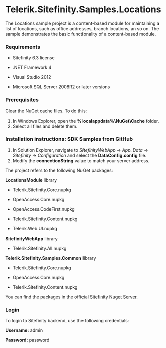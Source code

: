 Telerik.Sitefinity.Samples.Locations
====================================

The Locations sample project is a content-based module for maintaining a list of locations, such as office addresses, branch locations, an so on. The sample demonstrates the basic functionality of a content-based module. 

### Requirements

* Sitefinity 6.3 license

* .NET Framework 4

* Visual Studio 2012

* Microsoft SQL Server 2008R2 or later versions

### Prerequisites

Clear the NuGet cache files. To do this:

1. In Windows Explorer, open the **%localappdata%\NuGet\Cache** folder.
2. Select all files and delete them.


### Installation instructions: SDK Samples from GitHub



1. In Solution Explorer, navigate to _SitefinityWebApp_ -> *App_Data* -> _Sitefinity_ -> _Configuration_ and select the **DataConfig.config** file. 
2. Modify the **connectionString** value to match your server address.

The project refers to the following NuGet packages:

**LocationsModule** library

* Telerik.Sitefinity.Core.nupkg

* OpenAccess.Core.nupkg

* OpenAccess.CodeFirst.nupkg

* Telerik.Sitefinity.Content.nupkg

* Telerik.Web.UI.nupkg


**SitefinityWebApp** library

* Telerik.Sitefinity.All.nupkg


**Telerik.Sitefinity.Samples.Common** library

* Telerik.Sitefinity.Core.nupkg

* OpenAccess.Core.nupkg

* Telerik.Sitefinity.Content.nupkg

You can find the packages in the official [Sitefinity Nuget Server](http://nuget.sitefinity.com).




### Login

To login to Sitefinity backend, use the following credentials: 

**Username:** admin

**Password:** password


